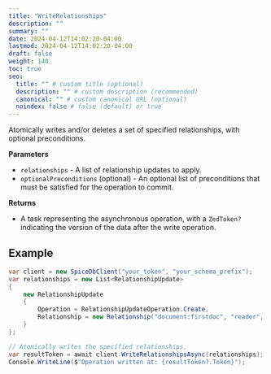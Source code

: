 ```yaml
---
title: "WriteRelationships"
description: ""
summary: ""
date: 2024-04-12T14:02:20-04:00
lastmod: 2024-04-12T14:02:20-04:00
draft: false
weight: 140
toc: true
seo:
  title: "" # custom title (optional)
  description: "" # custom description (recommended)
  canonical: "" # custom canonical URL (optional)
  noindex: false # false (default) or true
---
```

Atomically writes and/or deletes a set of specified relationships, with optional preconditions.

**Parameters**

- `relationships` - A list of relationship updates to apply.
- `optionalPreconditions` (optional) - An optional list of preconditions that must be satisfied for the operation to commit.

**Returns**

- A task representing the asynchronous operation, with a `ZedToken?` indicating the version of the data after the write operation.

## Example

```csharp
var client = new SpiceDbClient("your_token", "your_schema_prefix");
var relationships = new List<RelationshipUpdate>
{
    new RelationshipUpdate
    {
        Operation = RelationshipUpdateOperation.Create,
        Relationship = new Relationship("document:firstdoc", "reader", "user:bob")
    }
};

// Atomically writes the specified relationships.
var resultToken = await client.WriteRelationshipsAsync(relationships);
Console.WriteLine($"Operation written at: {resultToken?.Token}");
```

